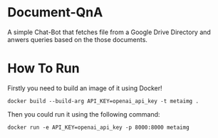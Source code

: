# Document-QnA
A simple Chat-Bot that fetches file from a Google Drive Directory and anwers queries based on the those documents. 

# How To Run
Firstly you need to build an image of it using Docker!
```
docker build --build-arg API_KEY=openai_api_key -t metaimg .
```


Then you could run it using the following command:
```
docker run -e API_KEY=openai_api_key -p 8000:8000 metaimg
```

